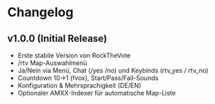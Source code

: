 # Changelog

## v1.0.0 (Initial Release)
- Erste stabile Version von RockTheVote
- /rtv Map-Auswahlmenü
- Ja/Nein via Menü, Chat (/yes /no) und Keybinds (rtv_yes / rtv_no)
- Countdown 10→1 (fvox), Start/Pass/Fail-Sounds
- Konfiguration & Mehrsprachigkeit (DE/EN)
- Optionaler AMXX-Indexer für automatische Map-Liste
